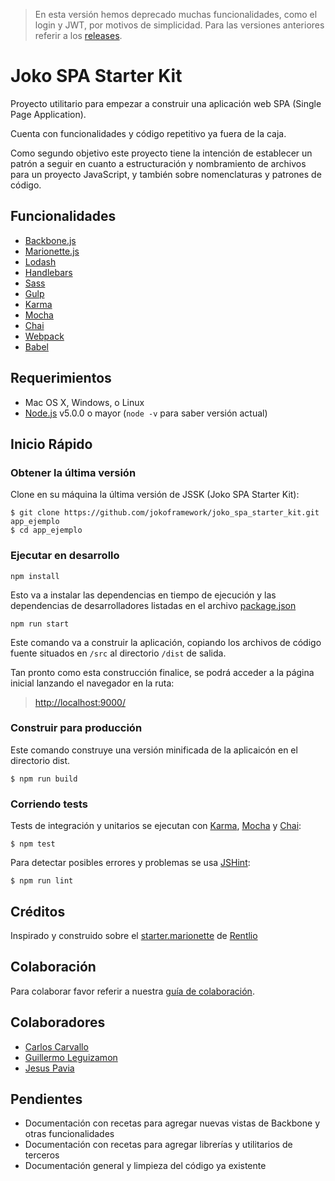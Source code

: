 
>
> En esta versión hemos deprecado muchas funcionalidades, como el login y JWT, por motivos de simplicidad.
> Para las versiones anteriores referir a los [releases](https://github.com/jokoframework/joko_spa_starter_kit/releases).
>

# Joko SPA Starter Kit

Proyecto utilitario para empezar a construir una aplicación web SPA (Single Page Application).

Cuenta con funcionalidades y código repetitivo ya fuera de la caja.

Como segundo objetivo este proyecto tiene la intención de establecer un patrón a seguir en cuanto a estructuración y nombramiento de archivos para un proyecto JavaScript,
y también sobre nomenclaturas y patrones de código.

## Funcionalidades
- [Backbone.js](http://backbonejs.org/)
- [Marionette.js](http://marionettejs.com/)
- [Lodash](https://lodash.com/)
- [Handlebars](http://handlebarsjs.com/)
- [Sass](http://sass-lang.com/)
- [Gulp](http://gulpjs.com/)
- [Karma](http://karma-runner.github.io/0.12/index.html)
- [Mocha](http://mochajs.org/)
- [Chai](http://chaijs.com/)
- [Webpack](http://webpack.github.io/)
- [Babel](https://babeljs.io/)

## Requerimientos

  * Mac OS X, Windows, o Linux
  * [Node.js](https://nodejs.org/) v5.0.0 o mayor (`node -v` para saber versión actual)

## Inicio Rápido

### Obtener la última versión

Clone en su máquina la última versión de JSSK (Joko SPA Starter Kit):

```shell
$ git clone https://github.com/jokoframework/joko_spa_starter_kit.git app_ejemplo
$ cd app_ejemplo
```

### Ejecutar en desarrollo

```shell
npm install
```

Esto va a instalar las dependencias en tiempo de ejecución y las dependencias de desarrolladores
listadas en el archivo [package.json](../package.json)

```shell
npm run start
```

Este comando va a construir la aplicación, copiando los archivos de código fuente situados en `/src` al directorio `/dist` de salida.

Tan pronto como esta construcción finalice, se podrá acceder a la página inicial lanzando el navegador en la ruta:

> [http://localhost:9000/](http://localhost:9000/)

### Construir para producción

Este comando construye una versión minificada de la aplicaicón en el directorio dist.

```shell
$ npm run build
```

### Corriendo tests

Tests de integración y unitarios se ejecutan con [Karma](http://karma-runner.github.io/0.12/index.html), [Mocha](http://mochajs.org/) y [Chai](http://chaijs.com/):

```shell
$ npm test
```

Para detectar posibles errores y problemas se usa [JSHint](http://jshint.com/):

```shell
$ npm run lint
```

## Créditos

Inspirado y construido sobre el [starter.marionette](https://github.com/Rentlio/starter.marionette) de [Rentlio](https://github.com/Rentlio)

## Colaboración

Para colaborar favor referir a nuestra [guía de colaboración](CONTRIBUTING.md).

## Colaboradores

+ [Carlos Carvallo](https://github.com/carloscarvallo)
+ [Guillermo Leguizamon](https://github.com/quesoka)
+ [Jesus Pavia](https://github.com/Pavs10)


## Pendientes

* Documentación con recetas para agregar nuevas vistas de Backbone y otras funcionalidades
* Documentación con recetas para agregar librerías y utilitarios de terceros
* Documentación general y limpieza del código ya existente
